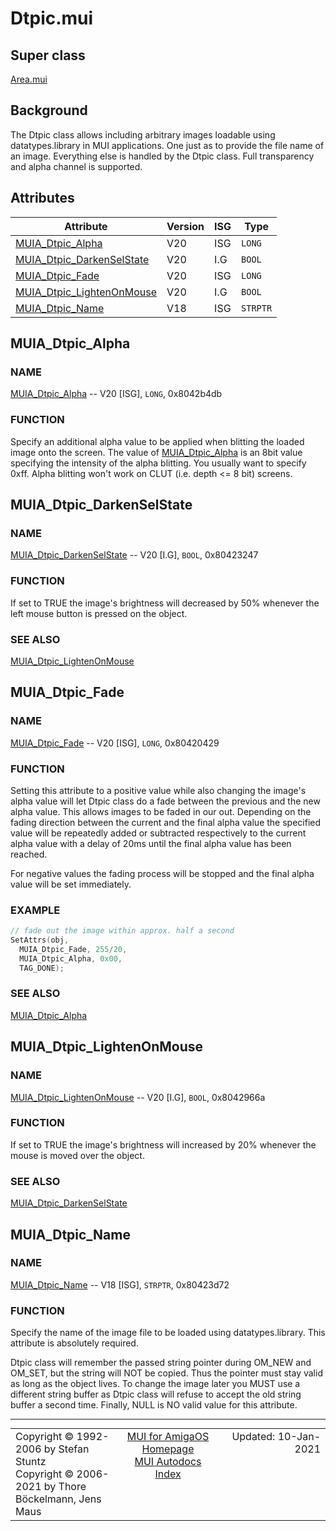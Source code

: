# Dtpic.mui
## Super class
[Area.mui](MUI_Area.md)
## Background
The Dtpic class allows including arbitrary images loadable using
datatypes.library in MUI applications. One just as to provide the file name
of an image. Everything else is handled by the Dtpic class. Full
transparency and alpha channel is supported.
## Attributes
Attribute|Version|ISG|Type
---------|-------|---|----
[MUIA_Dtpic_Alpha](MUI_Dtpic.md/#MUIA_Dtpic_Alpha)|V20|ISG|`LONG`
[MUIA_Dtpic_DarkenSelState](MUI_Dtpic.md/#MUIA_Dtpic_DarkenSelState)|V20|I.G|`BOOL`
[MUIA_Dtpic_Fade](MUI_Dtpic.md/#MUIA_Dtpic_Fade)|V20|ISG|`LONG`
[MUIA_Dtpic_LightenOnMouse](MUI_Dtpic.md/#MUIA_Dtpic_LightenOnMouse)|V20|I.G|`BOOL`
[MUIA_Dtpic_Name](MUI_Dtpic.md/#MUIA_Dtpic_Name)|V18|ISG|`STRPTR`

## MUIA_Dtpic_Alpha
### NAME
[MUIA_Dtpic_Alpha](MUI_Dtpic.md/#MUIA_Dtpic_Alpha) -- V20 [ISG], `LONG`, 0x8042b4db

### FUNCTION
Specify an additional alpha value to be applied when blitting the loaded
image onto the screen. The value of [MUIA_Dtpic_Alpha](MUI_Dtpic.md/#MUIA_Dtpic_Alpha) is an 8bit value
specifying the intensity of the alpha blitting. You usually want to specify
0xff. Alpha blitting won't work on CLUT (i.e. depth <= 8 bit) screens.

## MUIA_Dtpic_DarkenSelState
### NAME
[MUIA_Dtpic_DarkenSelState](MUI_Dtpic.md/#MUIA_Dtpic_DarkenSelState) -- V20 [I.G], `BOOL`, 0x80423247

### FUNCTION
If set to TRUE the image's brightness will decreased by 50% whenever the
left mouse button is pressed on the object.

### SEE ALSO
[MUIA_Dtpic_LightenOnMouse](MUI_Dtpic.md/#MUIA_Dtpic_LightenOnMouse)

## MUIA_Dtpic_Fade
### NAME
[MUIA_Dtpic_Fade](MUI_Dtpic.md/#MUIA_Dtpic_Fade) -- V20 [ISG], `LONG`, 0x80420429

### FUNCTION
Setting this attribute to a positive value while also changing the image's alpha
value will let Dtpic class do a fade between the previous and the new alpha
value. This allows images to be faded in our out. Depending on the fading
direction between the current and the final alpha value the specified value will
be repeatedly added or subtracted respectively to the current alpha value with a
delay of 20ms until the final alpha value has been reached.

For negative values the fading process will be stopped and the final alpha value
will be set immediately.

### EXAMPLE
```c++
// fade out the image within approx. half a second
SetAttrs(obj,
  MUIA_Dtpic_Fade, 255/20,
  MUIA_Dtpic_Alpha, 0x00,
  TAG_DONE);
```

### SEE ALSO
[MUIA_Dtpic_Alpha](MUI_Dtpic.md/#MUIA_Dtpic_Alpha)

## MUIA_Dtpic_LightenOnMouse
### NAME
[MUIA_Dtpic_LightenOnMouse](MUI_Dtpic.md/#MUIA_Dtpic_LightenOnMouse) -- V20 [I.G], `BOOL`, 0x8042966a

### FUNCTION
If set to TRUE the image's brightness will increased by 20% whenever the
mouse is moved over the object.

### SEE ALSO
[MUIA_Dtpic_DarkenSelState](MUI_Dtpic.md/#MUIA_Dtpic_DarkenSelState)

## MUIA_Dtpic_Name
### NAME
[MUIA_Dtpic_Name](MUI_Dtpic.md/#MUIA_Dtpic_Name) -- V18 [ISG], `STRPTR`, 0x80423d72

### FUNCTION
Specify the name of the image file to be loaded using datatypes.library. This
attribute is absolutely required.

Dtpic class will remember the passed string pointer during OM_NEW and OM_SET,
but the string will NOT be copied. Thus the pointer must stay valid as long as
the object lives. To change the image later you MUST use a different string
buffer as Dtpic class will refuse to accept the old string buffer a second time.
Finally, NULL is NO valid value for this attribute.

----
<table class='compact' style='border: none; border-spacing: 0px; margin: 0px' width='100%'>
<tr>
<td style='text-align: left; vertical-align: top' width='33%'>Copyright &copy 1992-2006 by Stefan Stuntz<br>Copyright &copy 2006-2021 by Thore B&ouml;ckelmann, Jens Maus</TD>
<td style='text-align: center; vertical-align: top' width='33%'>
<a href=http://github.com/amiga-mui/muidev>MUI for AmigaOS Homepage</a><br>
<a href=http://github.com/amiga-mui/muidev/autodocs/autodocs.md>MUI Autodocs Index</a>
</td>
<td style='text-align: right; vertical-align: top' width='33%'>Updated: 10-Jan-2021</td>
</tr>
</table>
